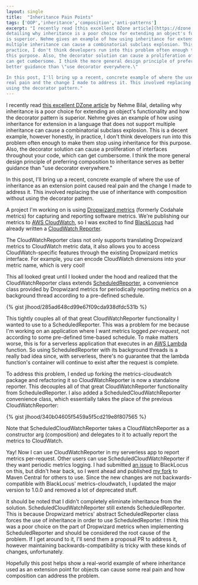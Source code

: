 ```yaml
---
layout: single
title:  "Inheritance Pain Points"
tags: ['OOP','inheritance','composition','anti-patterns']
excerpt: "I recently read [this excellent DZone article](https://dzone.com/articles/is-inheritance-dead) by Nehme Bilal, 
detailing why inheritance is a poor choice for extending an object's functionality and how the decorator pattern 
is superior. Nehme gives an example of how using inheritance for extension in a language that does not support 
multiple inheritance can cause a combinatorial subclass explosion. This is a decent example, however honestly, in 
practice, I don't think developers run into this problem often enough to make them stop using inheritance for 
this purpose. Also, the decorator solution can cause a proliferation of interfaces throughout your code, which 
can get cumbersome. I think the more general design principle of preferring composition to inheritance serves as 
better guidance than \"use decorator everywhere.\" 

In this post, I'll bring up a recent, concrete example of where the use of inheritance as an extension point caused 
real pain and the change I made to address it. This involved replacing the use of inheritance with composition without 
using the decorator pattern."
---
```


I recently read [this excellent DZone article](https://dzone.com/articles/is-inheritance-dead) by Nehme Bilal,
detailing why inheritance is a poor choice for extending an object's functionality and how the decorator pattern
is superior. Nehme gives an example of how using inheritance for extension in a language that does not support
multiple inheritance can cause a combinatorial subclass explosion. This is a decent example, however honestly, in
practice, I don't think developers run into this problem often enough to make them stop using inheritance for
this purpose. Also, the decorator solution can cause a proliferation of interfaces throughout your code, which
can get cumbersome. I think the more general design principle of preferring composition to inheritance serves as
better guidance than "use decorator everywhere."

In this post, I'll bring up a recent, concrete example of where the use of inheritance as an extension point caused
real pain and the change I made to address it. This involved replacing the use of inheritance with composition without
using the decorator pattern.

A project I'm working on is using [Dropwizard metrics](http://metrics.dropwizard.io/3.1.0/) (formerly Codahale
metrics) for capturing and reporting software metrics. We're publishing our metrics to
[AWS CloudWatch](https://aws.amazon.com/cloudwatch/), so I was excited to find [BlackLocus](http://blacklocus.com/)
had already written a [CloudWatch Reporter](https://github.com/blacklocus/metrics-cloudwatch).

The CloudWatchReporter class not only supports translating Dropwizard metrics to CloudWatch metric data, it also allows
you to access CloudWatch-specific features through the existing Dropwizard metrics interface. For example, you can encode
CloudWatch dimensions into your metric name, which is very cool!

This all looked great until I looked under the hood and realized that the CloudWatchReporter class extends
[ScheduledReporter](http://metrics.dropwizard.io/3.1.0/apidocs/com/codahale/metrics/ScheduledReporter.html), a
convenience class provided by Dropwizard metrics for periodically reporting metrics on a background thread according
to a pre-defined schedule. 

{% gist jlhood/285ad648cd99e67f09cda938dfdc531b %}

This tightly couples all of that great CloudWatchReporter functionality I wanted to use to a ScheduledReporter. This
was a problem for me because I'm working on an application where I want metrics logged *per-request*, not according
to some pre-defined time-based schedule. To make matters worse, this is for a serverless application that executes in an
[AWS Lambda](https://aws.amazon.com/lambda/) function. So using ScheduledReporter with its background threads is a
really bad idea since, with serverless, there's no guarantee that the lambda function's container will continue to exist
after the request is complete.

To address this problem, I ended up forking the metrics-cloudwatch package and refactoring it so CloudWatchReporter is
now a standalone reporter. This decouples all of that great CloudWatchReporter functionality from ScheduledReporter. I
also added a ScheduledCloudWatchReporter convenience class, which essentially takes the place of the previous
CloudWatchReporter:

{% gist jlhood/340b04605f5459a5f5cd219e8f807565 %}

Note that ScheduledCloudWatchReporter takes a CloudWatchReporter as a constructor arg (composition) and delegates to it
to actually report the metrics to CloudWatch.

Yay! Now I can use CloudWatchReporter in my serverless app to report metrics per-request. Other users can use
ScheduledCloudWatchReporter if they want periodic metrics logging. I had submitted
[an issue](https://github.com/blacklocus/metrics-cloudwatch/issues/20) to BlackLocus on this,
but didn't hear back, so I went ahead and published [my fork](https://github.com/jlhood/metrics-cloudwatch) to Maven
Central for others to use. Since the new changes are not backwards-compatible with BlackLocus' metrics-cloudwatch, I
updated the major version to 1.0.0 and removed a lot of deprecated stuff.

It should be noted that I didn't completely eliminate inheritance from the solution. ScheduledCloudWatchReporter still
extends ScheduledReporter. This is because Dropwizard metrics' abstract ScheduledReporter class forces the use of
inheritance in order to use ScheduledReporter. I think this was a poor choice on the part of Dropwizard metrics when
implementing ScheduledReporter and should be considered the root cause of the problem. If I get around to it, I'll send
them a proposal PR to address it, however maintaining backwards-compatibility is tricky with these kinds of changes,
unfortunately.

Hopefully this post helps show a real-world example of where inheritance used as an extension point for objects can
cause some real pain and how composition can address the problem.
